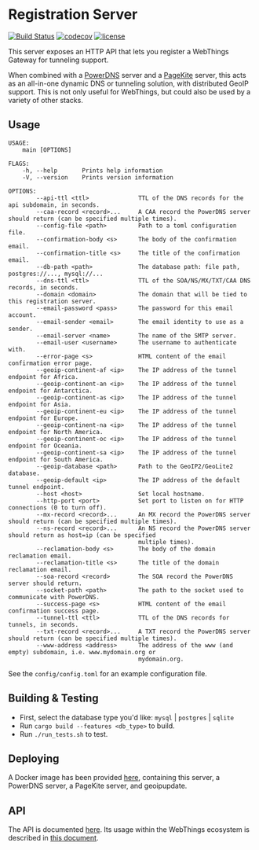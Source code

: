 # Registration Server

[![Build Status](https://github.com/mozilla-iot/registration_server/workflows/Rust%20application/badge.svg)](https://github.com/mozilla-iot/registration_server/workflows/Rust%20application)
[![codecov](https://codecov.io/gh/mozilla-iot/registration_server/branch/master/graph/badge.svg)](https://codecov.io/gh/mozilla-iot/registration_server)
[![license](https://img.shields.io/badge/license-MPL--2.0-blue.svg)](LICENSE)

This server exposes an HTTP API that lets you register a WebThings Gateway for
tunneling support.

When combined with a [PowerDNS](https://www.powerdns.com/auth.html) server and
a [PageKite](https://pagekite.net) server, this acts as an all-in-one dynamic
DNS or tunneling solution, with distributed GeoIP support. This is not only
useful for WebThings, but could also be used by a variety of other stacks.

## Usage

```
USAGE:
    main [OPTIONS]

FLAGS:
    -h, --help       Prints help information
    -V, --version    Prints version information

OPTIONS:
        --api-ttl <ttl>              TTL of the DNS records for the api subdomain, in seconds.
        --caa-record <record>...     A CAA record the PowerDNS server should return (can be specified multiple times).
        --config-file <path>         Path to a toml configuration file.
        --confirmation-body <s>      The body of the confirmation email.
        --confirmation-title <s>     The title of the confirmation email.
        --db-path <path>             The database path: file path, postgres://..., mysql://...
        --dns-ttl <ttl>              TTL of the SOA/NS/MX/TXT/CAA DNS records, in seconds.
        --domain <domain>            The domain that will be tied to this registration server.
        --email-password <pass>      The password for this email account.
        --email-sender <email>       The email identity to use as a sender.
        --email-server <name>        The name of the SMTP server.
        --email-user <username>      The username to authenticate with.
        --error-page <s>             HTML content of the email confirmation error page.
        --geoip-continent-af <ip>    The IP address of the tunnel endpoint for Africa.
        --geoip-continent-an <ip>    The IP address of the tunnel endpoint for Antarctica.
        --geoip-continent-as <ip>    The IP address of the tunnel endpoint for Asia.
        --geoip-continent-eu <ip>    The IP address of the tunnel endpoint for Europe.
        --geoip-continent-na <ip>    The IP address of the tunnel endpoint for North America.
        --geoip-continent-oc <ip>    The IP address of the tunnel endpoint for Oceania.
        --geoip-continent-sa <ip>    The IP address of the tunnel endpoint for South America.
        --geoip-database <path>      Path to the GeoIP2/GeoLite2 database.
        --geoip-default <ip>         The IP address of the default tunnel endpoint.
        --host <host>                Set local hostname.
        --http-port <port>           Set port to listen on for HTTP connections (0 to turn off).
        --mx-record <record>...      An MX record the PowerDNS server should return (can be specified multiple times).
        --ns-record <record>...      An NS record the PowerDNS server should return as host=ip (can be specified
                                     multiple times).
        --reclamation-body <s>       The body of the domain reclamation email.
        --reclamation-title <s>      The title of the domain reclamation email.
        --soa-record <record>        The SOA record the PowerDNS server should return.
        --socket-path <path>         The path to the socket used to communicate with PowerDNS.
        --success-page <s>           HTML content of the email confirmation success page.
        --tunnel-ttl <ttl>           TTL of the DNS records for tunnels, in seconds.
        --txt-record <record>...     A TXT record the PowerDNS server should return (can be specified multiple times).
        --www-address <address>      The address of the www (and empty) subdomain, i.e. www.mydomain.org or
                                     mydomain.org.
```

See the `config/config.toml` for an example configuration file.


## Building & Testing

* First, select the database type you'd like: `mysql` | `postgres` | `sqlite`
* Run `cargo build --features <db_type>` to build.
* Run `./run_tests.sh` to test.

## Deploying

A Docker image has been provided
[here](https://github.com/mozilla-iot/registration-server-docker), containing
this server, a PowerDNS server, a PageKite server, and geoipupdate.

## API

The API is documented [here](doc/api.md). Its usage within the WebThings
ecosystem is described in [this document](doc/flow.md).
